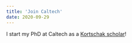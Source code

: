 ```yaml
---
title: 'Join Caltech'
date: 2020-09-29
---
```


I start my PhD at Caltech as a [Kortschak scholar](https://www.cms.caltech.edu/research/kortschak-scholars)!
